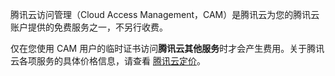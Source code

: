 腾讯云访问管理（Cloud Access Management，CAM）是腾讯云为您的腾讯云账户提供的免费服务之一，不另行收费。

仅在您使用 CAM 用户的临时证书访问**腾讯云其他服务**时才会产生费用。关于腾讯云各项服务的具体价格信息，请查看 [腾讯云定价](https://buy.cloud.tencent.com/price)。 

